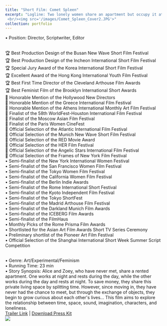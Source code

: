 ```yaml
---
title: "Short Film: Comet Spleen"
excerpt: "Logline: Two lonely women share an apartment but occupy it at different times, their presence lingering in the room like an ungraspable connection felt only through imagination.
 <br/><img src='/images/Comet_Spleen_Cover2.JPG'>"
collection: portfolio
---
```


• Position: Director, Scriptwriter, Editor <br> <br>

🏆 Best Production Design of the Busan New Wave Short Film Festival <br>
🏆 Best Production Design of the Incheon International Short Film Festival <br>
🏆 Special Jury Award of the Korea International Short Film Festival <br>
🏆 Excellent Award of the Hong Kong International Youth Film Festival <br>
🏆 Best First Time Director of the Cleveland Arthouse Film Awards <br>
🏆 Best Feminist Film of the Brooklyn International Short Awards <br>
🏅 Honorable Mention of the Hollywood New Directors <br>
🏅 Honorable Mention of the Greece International Film Festival <br>
🏅 Honorable Mention of the Athens International Monthly Art Film Festival <br>
🏅 Finalist of the 58th WorldFest-Houston International Film Festival <br>
🏅 Finalist of the Moscow Asian Film Festival <br>
🏅 Finalist of the Paris Women CineFest <br>
🌟 Official Selection of the Atlantic International Film Festival <br>
🌟 Official Selection of the Munich New Wave Short Film Festival <br>
🌟 Official Selection of the RED Movie Award <br>
🌟 Official Selection of the HER Film Festival <br>
🌟 Official Selection of the Angelic Stars International Film Festival <br>
🌟 Official Selection of the Frames of New York Film Festival <br>
• Semi-finalist of the New York International Women Festival <br>
• Semi-finalist of the San Francisco Women Film Festival <br>
• Semi-finalist of the Tokyo Women Film Festival <br>
• Semi-finalist of the California Women Film Festival <br>
• Semi-finalist of the Berlin Indie Awards <br>
• Semi-finalist of the Rome International Short Festival <br>
• Semi-finalist of the Kyoto Independent Film Festival <br>
• Semi-finalist of the Tokyo ShortFest <br>
• Semi-finalist of the Madrid Arthouse Film Festival <br>
• Semi-finalist of the Darkland Munich Film Awards <br>
• Semi-finalist of the ICEBERG Film Awards <br>
• Semi-finalist of the FilmHaus <br>
• Monthly Picks of the Rome Prisma Film Awards <br>
• Shortlisted for the Asian Art Film Awards Short TV Series Ceremony <br>
• Preliminary shortlist of the Pioneer Art Film Festival <br>
• Official Selection of the Shanghai International Short Week Summer Script Competition <br> <br>

• Genre: Art/Experimental/Feminism <br>
• Running Time: 23 min <br>
• Story Synopsis: Alice and Zoey, who have never met, share a rented apartment. One works at night and rests during the day, while the other works during the day and rests at night. To save money, they share this private living space by splitting time. However, since moving in, they have never had the chance to meet, but through the exchange of objects, they begin to grow curious about each other's lives... This film aims to explore the relationship between time, space, sound, imagination, characters, and loneliness.
<br> [Trailer Link](https://youtu.be/aGz3TnySiJw?si=lwegq9cexjBGsq6i) | [Download Press Kit](http://JohnnyZhang728.github.io/files/Film_Introduction_2.pdf)
<br> <img src='/images/comet_spleen_stills.png'>
